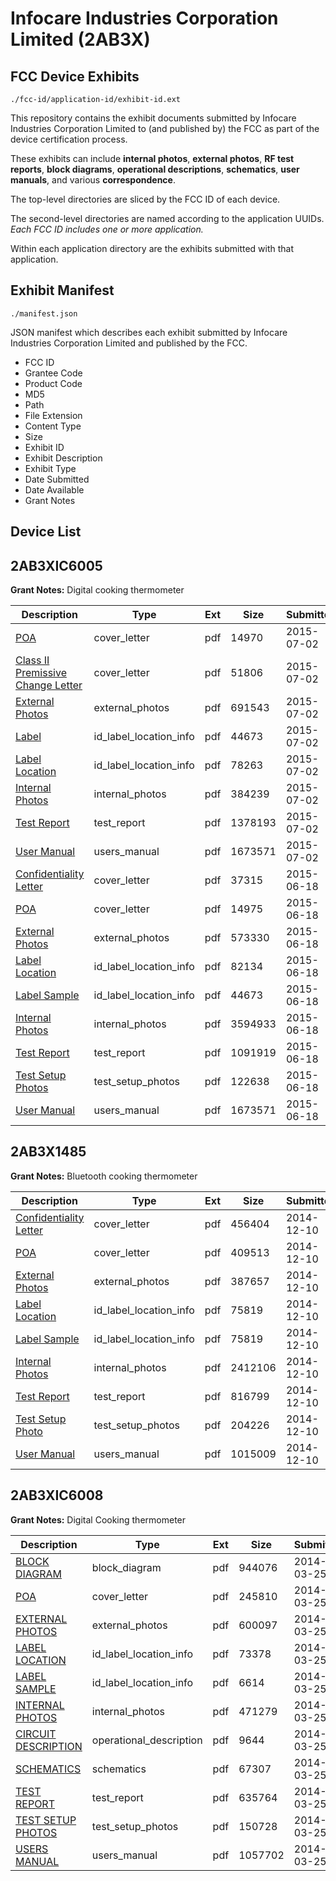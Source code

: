 # Infocare Industries Corporation Limited (2AB3X)
## FCC Device Exhibits

```
./fcc-id/application-id/exhibit-id.ext
```

This repository contains the exhibit documents submitted by Infocare Industries Corporation Limited to (and published by) the FCC as part of the device certification process.

These exhibits can include **internal photos**, **external photos**, **RF test reports**, **block diagrams**, **operational descriptions**, **schematics**, **user manuals**, and various **correspondence**.

The top-level directories are sliced by the FCC ID of each device.

The second-level directories are named according to the application UUIDs. *Each FCC ID includes one or more application.*

Within each application directory are the exhibits submitted with that application. 

## Exhibit Manifest

```
./manifest.json
```

JSON manifest which describes each exhibit submitted by Infocare Industries Corporation Limited and published by the FCC.

- FCC ID
- Grantee Code
- Product Code
- MD5
- Path
- File Extension
- Content Type
- Size
- Exhibit ID
- Exhibit Description
- Exhibit Type
- Date Submitted
- Date Available
- Grant Notes

## Device List
## 2AB3XIC6005
**Grant Notes:** Digital cooking thermometer

| Description | Type | Ext | Size | Submitted | Available |
| ----------- | ---- | --- | ---- | --------- | --------- |
| [POA](2AB3XIC6005/5dc1392ba6b51a6707cdf1654ba5ac38/2665247.pdf) | cover_letter | pdf | 14970 | 2015-07-02 | 2015-07-02 |
| [Class II Premissive Change Letter](2AB3XIC6005/5dc1392ba6b51a6707cdf1654ba5ac38/2665248.pdf) | cover_letter | pdf | 51806 | 2015-07-02 | 2015-07-02 |
| [External Photos](2AB3XIC6005/5dc1392ba6b51a6707cdf1654ba5ac38/2665254.pdf) | external_photos | pdf | 691543 | 2015-07-02 | 2015-07-02 |
| [Label](2AB3XIC6005/5dc1392ba6b51a6707cdf1654ba5ac38/2652586.pdf) | id_label_location_info | pdf | 44673 | 2015-07-02 | 2015-07-02 |
| [Label Location](2AB3XIC6005/5dc1392ba6b51a6707cdf1654ba5ac38/2665252.pdf) | id_label_location_info | pdf | 78263 | 2015-07-02 | 2015-07-02 |
| [Internal Photos](2AB3XIC6005/5dc1392ba6b51a6707cdf1654ba5ac38/2665253.pdf) | internal_photos | pdf | 384239 | 2015-07-02 | 2015-07-02 |
| [Test Report](2AB3XIC6005/5dc1392ba6b51a6707cdf1654ba5ac38/2665249.pdf) | test_report | pdf | 1378193 | 2015-07-02 | 2015-07-02 |
| [User Manual](2AB3XIC6005/5dc1392ba6b51a6707cdf1654ba5ac38/2652592.pdf) | users_manual | pdf | 1673571 | 2015-07-02 | 2015-07-02 |
| [Confidentiality Letter](2AB3XIC6005/18f4aaf2b10f58b5cfbf4383981162b9/2652584.pdf) | cover_letter | pdf | 37315 | 2015-06-18 | 2015-06-18 |
| [POA](2AB3XIC6005/18f4aaf2b10f58b5cfbf4383981162b9/2652587.pdf) | cover_letter | pdf | 14975 | 2015-06-18 | 2015-06-18 |
| [External Photos](2AB3XIC6005/18f4aaf2b10f58b5cfbf4383981162b9/2652583.pdf) | external_photos | pdf | 573330 | 2015-06-18 | 2015-06-18 |
| [Label Location](2AB3XIC6005/18f4aaf2b10f58b5cfbf4383981162b9/2652585.pdf) | id_label_location_info | pdf | 82134 | 2015-06-18 | 2015-06-18 |
| [Label Sample](2AB3XIC6005/18f4aaf2b10f58b5cfbf4383981162b9/2652586.pdf) | id_label_location_info | pdf | 44673 | 2015-06-18 | 2015-06-18 |
| [Internal Photos](2AB3XIC6005/18f4aaf2b10f58b5cfbf4383981162b9/2652588.pdf) | internal_photos | pdf | 3594933 | 2015-06-18 | 2015-06-18 |
| [Test Report](2AB3XIC6005/18f4aaf2b10f58b5cfbf4383981162b9/2652590.pdf) | test_report | pdf | 1091919 | 2015-06-18 | 2015-06-18 |
| [Test Setup Photos](2AB3XIC6005/18f4aaf2b10f58b5cfbf4383981162b9/2652591.pdf) | test_setup_photos | pdf | 122638 | 2015-06-18 | 2015-06-18 |
| [User Manual](2AB3XIC6005/18f4aaf2b10f58b5cfbf4383981162b9/2652592.pdf) | users_manual | pdf | 1673571 | 2015-06-18 | 2015-06-18 |
## 2AB3X1485
**Grant Notes:** Bluetooth cooking thermometer

| Description | Type | Ext | Size | Submitted | Available |
| ----------- | ---- | --- | ---- | --------- | --------- |
| [Confidentiality Letter](2AB3X1485/7e504a4dc34f820b1adb335cdfc1a20d/2468868.pdf) | cover_letter | pdf | 456404 | 2014-12-10 | 2014-12-10 |
| [POA](2AB3X1485/7e504a4dc34f820b1adb335cdfc1a20d/2468873.pdf) | cover_letter | pdf | 409513 | 2014-12-10 | 2014-12-10 |
| [External Photos](2AB3X1485/7e504a4dc34f820b1adb335cdfc1a20d/2468869.pdf) | external_photos | pdf | 387657 | 2014-12-10 | 2014-12-10 |
| [Label Location](2AB3X1485/7e504a4dc34f820b1adb335cdfc1a20d/2468871.pdf) | id_label_location_info | pdf | 75819 | 2014-12-10 | 2014-12-10 |
| [Label Sample](2AB3X1485/7e504a4dc34f820b1adb335cdfc1a20d/2468871.pdf) | id_label_location_info | pdf | 75819 | 2014-12-10 | 2014-12-10 |
| [Internal Photos](2AB3X1485/7e504a4dc34f820b1adb335cdfc1a20d/2468870.pdf) | internal_photos | pdf | 2412106 | 2014-12-10 | 2014-12-10 |
| [Test Report](2AB3X1485/7e504a4dc34f820b1adb335cdfc1a20d/2468874.pdf) | test_report | pdf | 816799 | 2014-12-10 | 2014-12-10 |
| [Test Setup Photo](2AB3X1485/7e504a4dc34f820b1adb335cdfc1a20d/2468875.pdf) | test_setup_photos | pdf | 204226 | 2014-12-10 | 2014-12-10 |
| [User Manual](2AB3X1485/7e504a4dc34f820b1adb335cdfc1a20d/2468876.pdf) | users_manual | pdf | 1015009 | 2014-12-10 | 2014-12-10 |
## 2AB3XIC6008
**Grant Notes:** Digital Cooking thermometer

| Description | Type | Ext | Size | Submitted | Available |
| ----------- | ---- | --- | ---- | --------- | --------- |
| [BLOCK DIAGRAM](2AB3XIC6008/21ac18a78011149a906d19450d80535c/2224971.pdf) | block_diagram | pdf | 944076 | 2014-03-25 | 2014-03-25 |
| [POA](2AB3XIC6008/21ac18a78011149a906d19450d80535c/2224975.pdf) | cover_letter | pdf | 245810 | 2014-03-25 | 2014-03-25 |
| [EXTERNAL PHOTOS](2AB3XIC6008/21ac18a78011149a906d19450d80535c/2224973.pdf) | external_photos | pdf | 600097 | 2014-03-25 | 2014-03-25 |
| [LABEL LOCATION](2AB3XIC6008/21ac18a78011149a906d19450d80535c/2224978.pdf) | id_label_location_info | pdf | 73378 | 2014-03-25 | 2014-03-25 |
| [LABEL SAMPLE](2AB3XIC6008/21ac18a78011149a906d19450d80535c/2224979.pdf) | id_label_location_info | pdf | 6614 | 2014-03-25 | 2014-03-25 |
| [INTERNAL PHOTOS](2AB3XIC6008/21ac18a78011149a906d19450d80535c/2224974.pdf) | internal_photos | pdf | 471279 | 2014-03-25 | 2014-03-25 |
| [CIRCUIT DESCRIPTION](2AB3XIC6008/21ac18a78011149a906d19450d80535c/2224972.pdf) | operational_description | pdf | 9644 | 2014-03-25 | 2014-03-25 |
| [SCHEMATICS](2AB3XIC6008/21ac18a78011149a906d19450d80535c/2224980.pdf) | schematics | pdf | 67307 | 2014-03-25 | 2014-03-25 |
| [TEST REPORT](2AB3XIC6008/21ac18a78011149a906d19450d80535c/2224976.pdf) | test_report | pdf | 635764 | 2014-03-25 | 2014-03-25 |
| [TEST SETUP PHOTOS](2AB3XIC6008/21ac18a78011149a906d19450d80535c/2224977.pdf) | test_setup_photos | pdf | 150728 | 2014-03-25 | 2014-03-25 |
| [USERS MANUAL](2AB3XIC6008/21ac18a78011149a906d19450d80535c/2224981.pdf) | users_manual | pdf | 1057702 | 2014-03-25 | 2014-03-25 |
